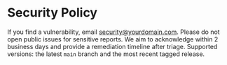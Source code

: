 # Security Policy
If you find a vulnerability, email security@yourdomain.com. Please do not open public issues for sensitive reports.
We aim to acknowledge within 2 business days and provide a remediation timeline after triage.
Supported versions: the latest `main` branch and the most recent tagged release.
